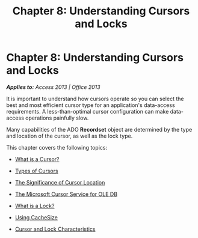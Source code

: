 ﻿---
title: 'Chapter 8: Understanding Cursors and Locks'
TOCTitle: 'Chapter 8: Understanding Cursors and Locks'
ms:assetid: 889356f9-53ca-3c46-6781-b37e1f065717
ms:mtpsurl: https://msdn.microsoft.com/en-us/library/JJ249598(v=office.15)
ms:contentKeyID: 48546139
ms.date: 09/18/2015
mtps_version: v=office.15
---

# Chapter 8: Understanding Cursors and Locks


_**Applies to:** Access 2013 | Office 2013_

It is important to understand how cursors operate so you can select the best and most efficient cursor type for an application's data-access requirements. A less-than-optimal cursor configuration can make data-access operations painfully slow.

Many capabilities of the ADO **Recordset** object are determined by the type and location of the cursor, as well as the lock type.

This chapter covers the following topics:

  - [What is a Cursor?](what-is-a-cursor.md)

  - [Types of Cursors](types-of-cursors.md)

  - [The Significance of Cursor Location](the-significance-of-cursor-location.md)

  - [The Microsoft Cursor Service for OLE DB](the-microsoft-cursor-service-for-ole-db.md)

  - [What is a Lock?](what-is-a-lock.md)

  - [Using CacheSize](using-cachesize.md)

  - [Cursor and Lock Characteristics](cursor-and-lock-characteristics.md)

